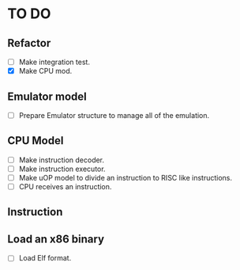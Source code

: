 # TO DO

## Refactor

- [ ] Make integration test.
- [x] Make CPU mod.

## Emulator model

- [ ] Prepare Emulator structure to manage all of the emulation.

## CPU Model

- [ ] Make instruction decoder.
- [ ] Make instruction executor.
- [ ] Make uOP model to divide an instruction to RISC like instructions.
- [ ] CPU receives an instruction.

## Instruction


## Load an x86 binary

- [ ] Load Elf format.
